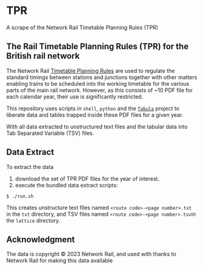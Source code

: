 # TPR
A scrape of the Network Rail Timetable Planning Rules (TPR)

## The Rail Timetable Planning Rules (TPR) for the British rail network
The Network Rail [Timetable Planning Rules](https://www.networkrail.co.uk/industry-and-commercial/information-for-operators/operational-rules/) are used to regulate the standard timings between stations and junctions together with other matters enabling trains to be scheduled into the working timetable for the various parts of the main rail network. However, as this consists of ~10 PDF file for each calendar year, their use is significantly restricted. 

This repository uses scripts in `shell`, `python` and the [`Tabula`](https://github.com/tabulapdf) project to liberate data and tables trapped inside these PDF files for a given year. 

With all data extracted to unstructured text files and the tabular data into Tab Separated Variable (TSV) files.

## Data Extract
To extract the data

1. download the set of TPR PDF files for the year of interest.
2. execute the bundled data extract scripts:

```{bash}
$ ./run.sh
```

This creates unstructure text files named `<route code>-<page number>.txt` in the `txt` directory, and TSV files named `<route code>-<page number>.tsv`in the `lattice` directory.

## Acknowledgment
The data is copyright © 2023 Network Rail, and used with thanks to Network Rail for making this data available 
